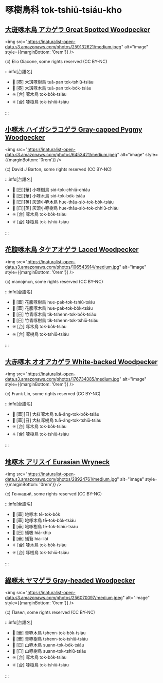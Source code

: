 # 啄樹鳥科 tok-tshiū-tsiáu-kho

## [大斑啄木鳥 アカゲラ Great Spotted Woodpecker](https://ebird.org/species/grswoo)

<img src="https://inaturalist-open-data.s3.amazonaws.com/photos/259132621/medium.jpeg" alt="image" style={{marginBottom: '0rem'}} />

<p className="image-caption">
(c) Elio Giacone, some rights reserved (CC BY-NC)
</p>

:::info[台語名]

- 🎯 [英] 大斑啄樹鳥 tuā-pan tok-tshiū-tsiáu
- 🎯 [英] 大斑啄木鳥 tuā-pan tok-bo̍k-tsiáu
- ✳️ [台] 啄木鳥 tok-bo̍k-tsiáu
- ✳️ [台] 啄樹鳥 tok-tshiū-tsiáu

:::

## [小啄木 ハイガシラコゲラ Gray-capped Pygmy Woodpecker](https://ebird.org/species/gycwoo1)

<img src="https://inaturalist-open-data.s3.amazonaws.com/photos/6453421/medium.jpeg" alt="image" style={{marginBottom: '0rem'}} />

<p className="image-caption">
(c) David J Barton, some rights reserved (CC BY-NC)
</p>

:::info[台語名]

- 🎯 [日][華] 小啄樹鳥 sió-tok-chhiū-chiáu
- 🎯 [日][華] 小啄木鳥 sió-tok-bo̍k-tsiáu
- 🎯 [日][英] 灰頭小啄木鳥 hue-thâu-sió-tok-bo̍k-tsiáu
- 🎯 [日][英] 灰頭小啄樹鳥 hue-thâu-sió-tok-chhiū-chiáu
- ✳️ [台] 啄木鳥 tok-bo̍k-tsiáu
- ✳️ [台] 啄樹鳥 tok-tshiū-tsiáu

:::

## [花腹啄木鳥 タケアオゲラ Laced Woodpecker](https://ebird.org/species/lacwoo1)

<img src="https://inaturalist-open-data.s3.amazonaws.com/photos/106543914/medium.jpg" alt="image" style={{marginBottom: '0rem'}} />

<p className="image-caption">
(c) manojmcn, some rights reserved (CC BY-NC)
</p>

:::info[台語名]

- 🎯 [華] 花腹啄樹鳥 hue-pak-tok-tshiū-tsiáu
- 🎯 [華] 花腹啄木鳥 hue-pak-tok-bo̍k-tsiáu
- 🎯 [日] 竹青啄木鳥 tik-tshenn-tok-bo̍k-tsiáu
- 🎯 [日] 竹青啄樹鳥 tik-tshenn-tok-tshiū-tsiáu
- ✳️ [台] 啄木鳥 tok-bo̍k-tsiáu
- ✳️ [台] 啄樹鳥 tok-tshiū-tsiáu

:::

## [大赤啄木 オオアカゲラ White-backed Woodpecker](https://ebird.org/species/whbwoo1)

<img src="https://inaturalist-open-data.s3.amazonaws.com/photos/176734085/medium.jpg" alt="image" style={{marginBottom: '0rem'}} />

<p className="image-caption">
(c) Frank Lin, some rights reserved (CC BY-NC)
</p>

:::info[台語名]

- 🎯 [華][日] 大紅啄木鳥 tuā-âng-tok-bo̍k-tsiáu
- 🎯 [華][日] 大紅啄樹鳥 tuā-âng-tok-tshiū-tsiáu
- ✳️ [台] 啄木鳥 tok-bo̍k-tsiáu
- ✳️ [台] 啄樹鳥 tok-tshiū-tsiáu

:::

## [地啄木 アリスイ Eurasian Wryneck](https://ebird.org/species/eurwry)

<img src="https://inaturalist-open-data.s3.amazonaws.com/photos/28924761/medium.jpg" alt="image" style={{marginBottom: '0rem'}} />

<p className="image-caption">
(c) Геннадий, some rights reserved (CC BY-NC)
</p>

:::info[台語名]

- 🎯 [華] 地啄木 tē-tok-bo̍k
- 🎯 [華] 地啄木鳥 tē-tok-bo̍k-tsiáu
- 🎯 [華] 地啄樹鳥 tē-tok-tshiū-tsiáu
- 🎯 [日] 蟻吸 hiā-khip
- 🎯 [華] 蟻鴷 hiā-lia̍t
- ✳️ [台] 啄木鳥 tok-bo̍k-tsiáu
- ✳️ [台] 啄樹鳥 tok-tshiū-tsiáu

:::

## [綠啄木 ヤマゲラ Gray-headed Woodpecker](https://ebird.org/species/gyfwoo1)

<img src="https://inaturalist-open-data.s3.amazonaws.com/photos/256070097/medium.jpeg" alt="image" style={{marginBottom: '0rem'}} />

<p className="image-caption">
(c) Павел, some rights reserved (CC BY-NC)
</p>

:::info[台語名]

- 🎯 [華] 青啄木鳥 tshenn-tok-bo̍k-tsiáu
- 🎯 [華] 青啄樹鳥 tshenn-tok-tshiū-tsiáu
- 🎯 [日] 山啄木鳥 suann-tok-bo̍k-tsiáu
- 🎯 [日] 山啄樹鳥 suann-tok-tshiū-tsiáu
- ✳️ [台] 啄木鳥 tok-bo̍k-tsiáu
- ✳️ [台] 啄樹鳥 tok-tshiū-tsiáu

:::
